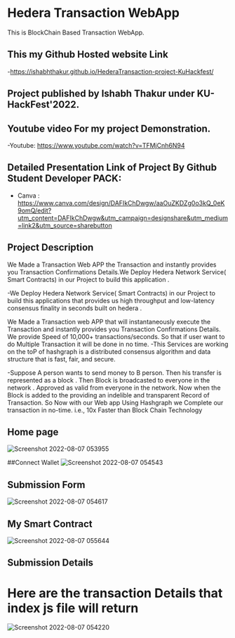 # Hedera Transaction WebApp

This is BlockChain Based Transaction WebApp.

## This my Github Hosted website Link
-https://ishabhthakur.github.io/HederaTransaction-project-KuHackfest/

## Project published by Ishabh Thakur under KU-HackFest'2022.

## Youtube video For my project Demonstration.
-Youtube: https://www.youtube.com/watch?v=TFMjCnh6N94

## Detailed  Presentation Link of Project By Github Student Developer PACK:
- Canva : https://www.canva.com/design/DAFIkChDwgw/aaOuZKDZg0o3kQ_0eK9omQ/edit?utm_content=DAFIkChDwgw&utm_campaign=designshare&utm_medium=link2&utm_source=sharebutton

## Project Description
We Made a Transaction Web APP the Transaction and instantly provides you Transaction Confirmations Details.We Deploy Hedera Network Service( Smart Contracts) in our Project to build this application .

-We Deploy Hedera Network Service( Smart Contracts) in our Project to build this applications that provides us high throughput and low-latency consensus finality in seconds built on hedera .

We Made a Transaction web APP that will instantaneously execute the Transaction and instantly provides you Transaction Confirmations Details. We provide Speed of 10,000+ transactions/seconds. So that if user want to do Multiple Transaction it will be done in no time.
-This Services are working on the toP of hashgraph is a distributed consensus algorithm and data structure that is fast, fair, and secure.

-Suppose A person wants to send money to B person. Then his transfer is represented as a block . Then Block is broadcasted to everyone in the network . Approved as valid from everyone in the network. Now when the Block is added to the providing an indelible and transparent Record of Transaction. So Now with our Web app Using Hashgraph we Complete our transaction in no-time. i.e., 10x Faster than Block Chain Technology



## Home page
![Screenshot 2022-08-07 053955](https://user-images.githubusercontent.com/82073000/183270126-04e96c51-ed43-48b7-8035-e6d5b126e223.jpg)



##Connect Wallet
![Screenshot 2022-08-07 054543](https://user-images.githubusercontent.com/82073000/183270144-11f710e2-7723-4601-b56c-3d4d0a61d2fb.jpg)




## Submission Form
![Screenshot 2022-08-07 054617](https://user-images.githubusercontent.com/82073000/183270151-36022ee3-571a-44b9-8aab-08a4274cc221.jpg)



## My Smart Contract
![Screenshot 2022-08-07 055644](https://user-images.githubusercontent.com/82073000/183270176-291c5765-fe9a-433a-a1f4-424dd740996f.jpg)

## Submission Details
# Here are the transaction Details that index js file will return

![Screenshot 2022-08-07 054220](https://user-images.githubusercontent.com/82073000/183270248-dbba874e-fe77-435d-ad69-424ed7237acf.jpg)







